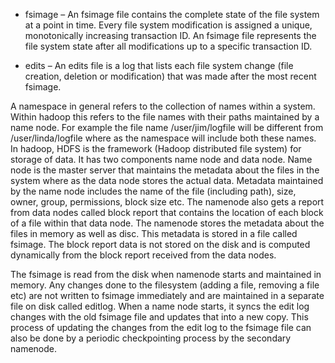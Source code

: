 - fsimage – An fsimage file contains the complete state of the file system at a point in time. Every file system modification is assigned a unique, monotonically increasing transaction ID. An fsimage file represents the file system state after all modifications up to a specific transaction ID.

- edits – An edits file is a log that lists each file system change (file creation, deletion or modification) that was made after the most recent fsimage.

A namespace in general refers to the collection of names within a system. Within hadoop this refers to the file names with their paths maintained by a name node. For example the file name /user/jim/logfile will be different from /user/linda/logfile where as the namespace will include both these names. In hadoop, HDFS is the framework (Hadoop distributed file system) for storage of data. It has two components name node and data node. Name node is the master server that maintains the metadata about the files in the system where as the data node stores the actual data. Metadata maintained by the name node includes the name of the file (including path), size, owner, group, permissions, block size etc. The namenode also gets a report from data nodes called block report that contains the location of each block of a file within that data node. The namenode stores the metadata about the files in memory as well as disc. This metadata is stored in a file called fsimage. The block report data is not stored on the disk and is computed dynamically from the block report received from the data nodes.

The fsimage is read from the disk when namenode starts and maintained in memory. Any changes done to the filesystem (adding a file, removing a file etc) are not written to fsimage immediately and are maintained in a separate file on disk called editlog. When a name node starts, it syncs the edit log changes with the old fsimage file and updates that into a new copy. This process of updating the changes from the edit log to the fsimage file can also be done by a periodic checkpointing process by the secondary namenode.